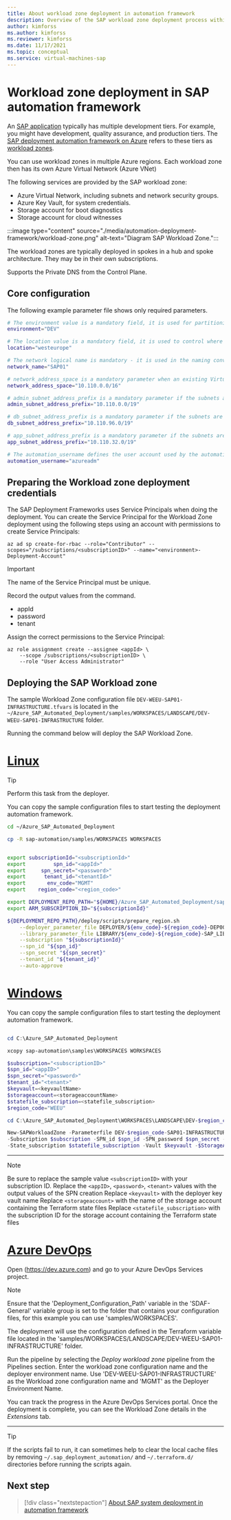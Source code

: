 ```yaml
---
title: About workload zone deployment in automation framework
description: Overview of the SAP workload zone deployment process within the SAP deployment automation framework on Azure.
author: kimforss
ms.author: kimforss
ms.reviewer: kimforss
ms.date: 11/17/2021
ms.topic: conceptual
ms.service: virtual-machines-sap
---
```


# Workload zone deployment in SAP automation framework

An [SAP application](automation-deployment-framework.md#sap-concepts) typically has multiple development tiers. For example, you might have development, quality assurance, and production tiers. The [SAP deployment automation framework on Azure](automation-deployment-framework.md) refers to these tiers as [workload zones](automation-deployment-framework.md#deployment-components).

You can use workload zones in multiple Azure regions. Each workload zone then has its own Azure Virtual Network (Azure VNet)

The following services are provided by the SAP workload zone:

- Azure Virtual Network, including subnets and network security groups.
- Azure Key Vault, for system credentials.
- Storage account for boot diagnostics
- Storage account for cloud witnesses

:::image type="content" source="./media/automation-deployment-framework/workload-zone.png" alt-text="Diagram SAP Workload Zone.":::

The workload zones are typically deployed in spokes in a hub and spoke architecture. They may be in their own subscriptions.

Supports the Private DNS from the Control Plane.


## Core configuration

The following example parameter file shows only required parameters.

```bash
# The environment value is a mandatory field, it is used for partitioning the environments, for example (PROD and NP)
environment="DEV"

# The location value is a mandatory field, it is used to control where the resources are deployed
location="westeurope"

# The network logical name is mandatory - it is used in the naming convention and should map to the workload virtual network logical name
network_name="SAP01"

# network_address_space is a mandatory parameter when an existing Virtual network is not used
network_address_space="10.110.0.0/16"

# admin_subnet_address_prefix is a mandatory parameter if the subnets are not defined in the workload or if existing subnets are not used
admin_subnet_address_prefix="10.110.0.0/19"

# db_subnet_address_prefix is a mandatory parameter if the subnets are not defined in the workload or if existing subnets are not used
db_subnet_address_prefix="10.110.96.0/19"

# app_subnet_address_prefix is a mandatory parameter if the subnets are not defined in the workload or if existing subnets are not used
app_subnet_address_prefix="10.110.32.0/19"

# The automation_username defines the user account used by the automation
automation_username="azureadm"

```

## Preparing the Workload zone deployment credentials

The SAP Deployment Frameworks uses Service Principals when doing the deployment. You can create the Service Principal for the Workload Zone deployment using the following steps using an account with permissions to create Service Principals:


```azurecli-interactive
az ad sp create-for-rbac --role="Contributor" --scopes="/subscriptions/<subscriptionID>" --name="<environment>-Deployment-Account"

```

> [!IMPORTANT]
> The name of the Service Principal must be unique.
>
> Record the output values from the command.
   > - appId
   > - password
   > - tenant

Assign the correct permissions to the Service Principal:

```azurecli
az role assignment create --assignee <appId> \
    --scope /subscriptions/<subscriptionID> \
    --role "User Access Administrator"
```

## Deploying the SAP Workload zone

The sample Workload Zone configuration file `DEV-WEEU-SAP01-INFRASTRUCTURE.tfvars` is located in the `~/Azure_SAP_Automated_Deployment/samples/WORKSPACES/LANDSCAPE/DEV-WEEU-SAP01-INFRASTRUCTURE` folder.

Running the command below will deploy the SAP Workload Zone.

# [Linux](#tab/linux)

> [!TIP]
> Perform this task from the deployer.

You can copy the sample configuration files to start testing the deployment automation framework.

```bash
cd ~/Azure_SAP_Automated_Deployment

cp -R sap-automation/samples/WORKSPACES WORKSPACES

```


```bash

export subscriptionId="<subscriptionId>"
export         spn_id="<appId>"
export     spn_secret="<password>"
export      tenant_id="<tenantId>"
export       env_code="MGMT"
export    region_code="<region_code>"

export DEPLOYMENT_REPO_PATH="${HOME}/Azure_SAP_Automated_Deployment/sap-automation"
export ARM_SUBSCRIPTION_ID="${subscriptionId}"

${DEPLOYMENT_REPO_PATH}/deploy/scripts/prepare_region.sh                                                                                       \
    --deployer_parameter_file DEPLOYER/${env_code}-${region_code}-DEP00-INFRASTRUCTURE/${env_code}-${region_code}-DEP00-INFRASTRUCTURE.tfvars  \
    --library_parameter_file LIBRARY/${env_code}-${region_code}-SAP_LIBRARY/${env_code}-${region_code}-SAP_LIBRARY.tfvars                      \
    --subscription "${subscriptionId}"                                                                                                         \
    --spn_id "${spn_id}"                                                                                                                       \
    --spn_secret "${spn_secret}"                                                                                                               \
    --tenant_id "${tenant_id}"                                                                                                                 \
    --auto-approve
```
# [Windows](#tab/windows)

You can copy the sample configuration files to start testing the deployment automation framework.

```powershell

cd C:\Azure_SAP_Automated_Deployment

xcopy sap-automation\samples\WORKSPACES WORKSPACES

```


```powershell
$subscription="<subscriptionID>"
$spn_id="<appID>"
$spn_secret="<password>"
$tenant_id="<tenant>"
$keyvault=<keyvaultName>
$storageaccount=<storageaccountName>
$statefile_subscription=<statefile_subscription>
$region_code="WEEU"

cd C:\Azure_SAP_Automated_Deployment\WORKSPACES\LANDSCAPE\DEV-$region_code-SAP01-INFRASTRUCTURE

New-SAPWorkloadZone -Parameterfile DEV-$region_code-SAP01-INFRASTRUCTURE.tfvars
-Subscription $subscription -SPN_id $spn_id -SPN_password $spn_secret -Tenant_id $tenant_id
-State_subscription $statefile_subscription -Vault $keyvault -$StorageAccountName $storageaccount
```

---

> [!NOTE]
> Be sure to replace the sample value `<subscriptionID>` with your subscription ID.
> Replace the `<appID>`, `<password>`, `<tenant>` values with the output values of the SPN creation
> Replace `<keyvault>` with the deployer key vault name
> Replace `<storageaccount>` with the name of the storage account containing the Terraform state files
> Replace `<statefile_subscription>` with the subscription ID for the storage account containing the Terraform state files

# [Azure DevOps](#tab/devops)

Open (https://dev.azure.com) and go to your Azure DevOps Services project.

> [!NOTE]
> Ensure that the 'Deployment_Configuration_Path' variable in the 'SDAF-General' variable group is set to the folder that contains your configuration files, for this example you can use 'samples/WORKSPACES'.

The deployment will use the configuration defined in the Terraform variable file located in the 'samples/WORKSPACES/LANDSCAPE/DEV-WEEU-SAP01-INFRASTRUCTURE' folder.

Run the pipeline by selecting the _Deploy workload zone_ pipeline from the Pipelines section. Enter the workload zone configuration name and the deployer environment name. Use 'DEV-WEEU-SAP01-INFRASTRUCTURE' as the Workload zone configuration name and 'MGMT' as the Deployer Environment Name.

You can track the progress in the Azure DevOps Services portal. Once the deployment is complete, you can see the Workload Zone details in the _Extensions_ tab.

---


> [!TIP]
> If the scripts fail to run, it can sometimes help to clear the local cache files by removing `~/.sap_deployment_automation/` and `~/.terraform.d/` directories before running the scripts again.

## Next step

> [!div class="nextstepaction"]
> [About SAP system deployment in automation framework](automation-configure-system.md)
